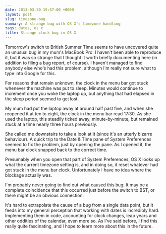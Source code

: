```yaml
---
date: 2013-03-30 19:57:00 +0000
layout: post
slug: timezone-bug
summary: A strange bug with OS X's timezone handling
tags: dates, os x
title: Strange clock bug in OS X
---
```


Tomorrow's switch to British Summer Time seems to have uncovered quite an unusual bug in my mum's MacBook Pro. I haven't been able to reproduce it, but it was so strange that I thought it worth briefly documenting here (in addition to filing a bug report, of course). I haven't managed to find anybody else who's had this problem, although I'm really not sure what to type into Google for this.

For reasons that remain unknown, the clock in the menu bar got stuck whenever the machine was put to sleep. Minutes would continue to increment once you woke the laptop up, but anything that had elapsed in the sleep period seemed to get lost.

My mum had put the laptop away at around half past five, and when she reopened it at ten to eight, the clock in the menu bar read 17:30. As she used the laptop, this steadily ticked away, minute-by-minute, but remained stuck at a time nearly three hours previously.

She called me downstairs to take a look at it (since it's an utterly bizarre behaviour). A quick trip to the Date&nbsp;&&nbsp;Time pane of System&nbsp;Preferences seemed to fix the problem, just by opening the pane. As I opened it, the menu bar clock snapped back to the correct time.

Presumably when you open that part of System Preferences, OS X looks up what the current timezone setting is, and in doing so, it reset whatever had got stuck in the menu bar clock. Unfortunately I have no idea where the blockage actually was.

I'm probably never going to find out what caused this bug. It may be a complete coincidence that this occurred just before the switch to BST, or there might be an obvious connection.

It's hard to extrapolate the cause of a bug from a single data point, but it feeds into my general perception that working with dates is incredibly hard. Implementing them in code, accounting for clock changes, leap years and other oddities of the calendar, even more so. As I've said before, I find this really quite fascinating, and I hope to learn more about this in the future.
